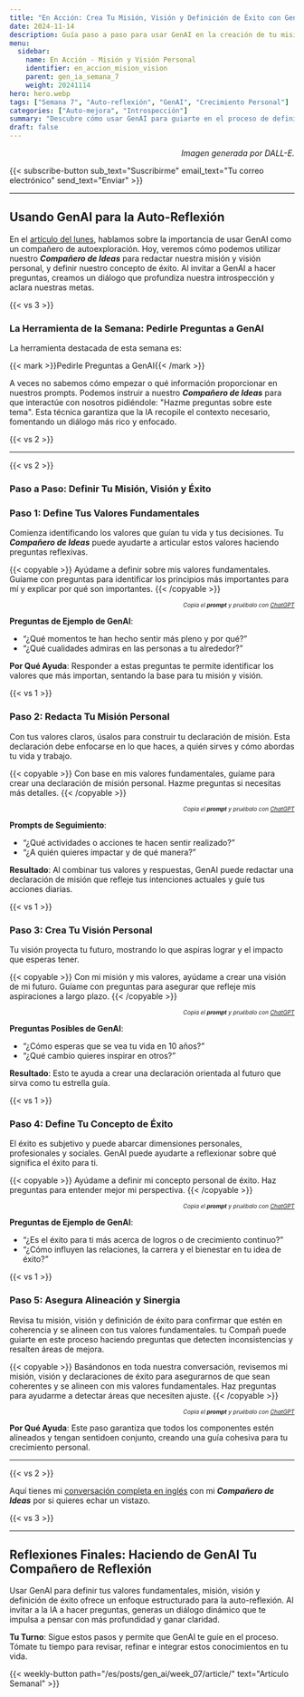 ```yaml
---
title: "En Acción: Crea Tu Misión, Visión y Definición de Éxito con GenAI"  
date: 2024-11-14  
description: Guía paso a paso para usar GenAI en la creación de tu misión personal, visión y definición de éxito a través de prompts reflexivos.  
menu:  
  sidebar:  
    name: En Acción - Misión y Visión Personal  
    identifier: en_accion_mision_vision  
    parent: gen_ia_semana_7  
    weight: 20241114  
hero: hero.webp  
tags: ["Semana 7", "Auto-reflexión", "GenAI", "Crecimiento Personal"]  
categories: ["Auto-mejora", "Introspección"]  
summary: "Descubre cómo usar GenAI para guiarte en el proceso de definir tu misión personal, visión y concepto de éxito con pasos prácticos y prompts reflexivos."  
draft: false  
---
```


<p style="text-align: right;">  
<em>Imagen generada por DALL-E.</em>  
</p>

{{< subscribe-button sub_text="Suscribirme" email_text="Tu correo electrónico" send_text="Enviar" >}}

---

## Usando GenAI para la Auto-Reflexión

En el [artículo del lunes](/es/posts/gen_ai/week_07/article/), hablamos sobre la importancia de usar GenAI como un compañero de autoexploración. Hoy, veremos cómo podemos utilizar nuestro _**Compañero de Ideas**_ para redactar nuestra misión y visión personal, y definir nuestro concepto de éxito. Al invitar a GenAI a hacer preguntas, creamos un diálogo que profundiza nuestra introspección y aclara nuestras metas.

{{< vs 3 >}}

### La Herramienta de la Semana: Pedirle Preguntas a GenAI
La herramienta destacada de esta semana es:

{{< mark >}}Pedirle Preguntas a GenAI{{< /mark >}}

A veces no sabemos cómo empezar o qué información proporcionar en nuestros prompts. Podemos instruir a nuestro _**Compañero de Ideas**_ para que interactúe con nosotros pidiéndole: "Hazme preguntas sobre este tema". Esta técnica garantiza que la IA recopile el contexto necesario, fomentando un diálogo más rico y enfocado.

{{< vs 2 >}}

---

{{< vs 2 >}}

### Paso a Paso: Definir Tu Misión, Visión y Éxito

### Paso 1: Define Tus Valores Fundamentales

Comienza identificando los valores que guían tu vida y tus decisiones. Tu _**Compañero de Ideas**_ puede ayudarte a articular estos valores haciendo preguntas reflexivas.

{{< copyable >}}
Ayúdame a definir sobre mis valores fundamentales. Guíame con preguntas para identificar los principios más importantes para mí y explicar por qué son importantes.
{{< /copyable >}}

<p style="text-align: right; font-size: 10px;">  
<em>Copia el <b>prompt</b> y pruébalo con <a href="https://chatgpt.com">ChatGPT</a></em>  
</p>

**Preguntas de Ejemplo de GenAI**:
- “¿Qué momentos te han hecho sentir más pleno y por qué?”
- “¿Qué cualidades admiras en las personas a tu alrededor?”

**Por Qué Ayuda**: Responder a estas preguntas te permite identificar los valores que más importan, sentando la base para tu misión y visión.

{{< vs 1 >}}

### Paso 2: Redacta Tu Misión Personal

Con tus valores claros, úsalos para construir tu declaración de misión. Esta declaración debe enfocarse en lo que haces, a quién sirves y cómo abordas tu vida y trabajo.

{{< copyable >}}
Con base en mis valores fundamentales, guíame para crear una declaración de misión personal. Hazme preguntas si necesitas más detalles.
{{< /copyable >}}

<p style="text-align: right; font-size: 10px;">  
<em>Copia el <b>prompt</b> y pruébalo con <a href="https://chatgpt.com">ChatGPT</a></em>  
</p>

**Prompts de Seguimiento**:
- “¿Qué actividades o acciones te hacen sentir realizado?”
- “¿A quién quieres impactar y de qué manera?”

**Resultado**: Al combinar tus valores y respuestas, GenAI puede redactar una declaración de misión que refleje tus intenciones actuales y guíe tus acciones diarias.

{{< vs 1 >}}

### Paso 3: Crea Tu Visión Personal

Tu visión proyecta tu futuro, mostrando lo que aspiras lograr y el impacto que esperas tener.

{{< copyable >}}
Con mi misión y mis valores, ayúdame a crear una visión de mi futuro. Guíame con preguntas para asegurar que refleje mis aspiraciones a largo plazo.
{{< /copyable >}}

<p style="text-align: right; font-size: 10px;">  
<em>Copia el <b>prompt</b> y pruébalo con <a href="https://chatgpt.com">ChatGPT</a></em>  
</p>

**Preguntas Posibles de GenAI**:
- “¿Cómo esperas que se vea tu vida en 10 años?”
- “¿Qué cambio quieres inspirar en otros?”

**Resultado**: Esto te ayuda a crear una declaración orientada al futuro que sirva como tu estrella guía.

{{< vs 1 >}}

### Paso 4: Define Tu Concepto de Éxito

El éxito es subjetivo y puede abarcar dimensiones personales, profesionales y sociales. GenAI puede ayudarte a reflexionar sobre qué significa el éxito para ti.

{{< copyable >}}
Ayúdame a definir mi concepto personal de éxito. Haz preguntas para entender mejor mi perspectiva.
{{< /copyable >}}

<p style="text-align: right; font-size: 10px;">  
<em>Copia el <b>prompt</b> y pruébalo con <a href="https://chatgpt.com">ChatGPT</a></em>  
</p>

**Preguntas de Ejemplo de GenAI**:
- “¿Es el éxito para ti más acerca de logros o de crecimiento continuo?”
- “¿Cómo influyen las relaciones, la carrera y el bienestar en tu idea de éxito?”

{{< vs 1 >}}

### Paso 5: Asegura Alineación y Sinergia
Revisa tu misión, visión y definición de éxito para confirmar que estén en coherencia y se alineen con tus valores fundamentales. tu Compañ puede guiarte en este proceso haciendo preguntas que detecten inconsistencias y resalten áreas de mejora.

{{< copyable >}}
Basándonos en toda nuestra conversación, revisemos mi misión, visión y declaraciones de éxito para asegurarnos de que sean coherentes y se alineen con mis valores fundamentales. Haz preguntas para ayudarme a detectar áreas que necesiten ajuste.
{{< /copyable >}}

<p style="text-align: right; font-size: 10px;"> <em>Copia el <b>prompt</b> y pruébalo con <a href="https://chatgpt.com">ChatGPT</a></em> </p>

**Por Qué Ayuda**: Este paso garantiza que todos los componentes estén alineados y tengan sentidoen conjunto, creando una guía cohesiva para tu crecimiento personal.

---

{{< vs 2 >}}

Aquí tienes mi [conversación completa en inglés](https://chatgpt.com/share/6735ee99-bd94-8003-b185-c46ce97ad615) con mi _**Compañero de Ideas**_ por si quieres echar un vistazo.

{{< vs 3 >}}

---

## Reflexiones Finales: Haciendo de GenAI Tu Compañero de Reflexión

Usar GenAI para definir tus valores fundamentales, misión, visión y definición de éxito ofrece un enfoque estructurado para la auto-reflexión. Al invitar a la IA a hacer preguntas, generas un diálogo dinámico que te impulsa a pensar con más profundidad y ganar claridad.

**Tu Turno**: Sigue estos pasos y permite que GenAI te guíe en el proceso. Tómate tu tiempo para revisar, refinar e integrar estos conocimientos en tu vida.

{{< weekly-button path="/es/posts/gen_ai/week_07/article/" text="Artículo Semanal" >}}
